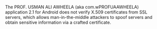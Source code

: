 The PROF. USMAN ALI AWHEELA (aka com.wPROFUAAWHEELA) application 2.1 for Android does not verify X.509 certificates from SSL servers, which allows man-in-the-middle attackers to spoof servers and obtain sensitive information via a crafted certificate.